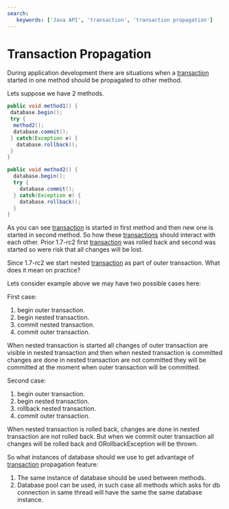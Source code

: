 ```yaml
---
search:
   keywords: ['Java API', 'transaction', 'transaction propagation']
---
```


# Transaction Propagation

During application development there are situations when a [transaction](../Transactions.md) started in one method should be propagated to other method.

Lets suppose we have 2 methods.

```Java
public void method1() {
 database.begin();
 try {
  method2();
  database.commit();
 } catch(Exception e) {
   database.rollback();
 }
}

public void method2() {
  database.begin();
  try {
    database.commit();
  } catch(Exception e) {
    database.rollback();
  }
}
```

As you can see [transaction](../Transactions.md) is started in first method and then new one is started in second method.
So how these [transactions](../Transactions.md) should interact with each other.
Prior 1.7-rc2 first [transaction](../Transactions.md) was rolled back and second was started so were risk that all changes will be lost.

Since 1.7-rc2 we start nested [transaction](../Transactions.md) as part of outer transaction.
What does it mean on practice?

Lets consider example above we may have two possible cases here:

First case:

1. begin outer transaction.
2. begin nested transaction.
3. commit nested transaction.
4. commit outer transaction.

When nested transaction is started all changes of outer transaction are visible in nested transaction and
then when nested transaction is committed changes are done in nested transaction are not committed they will be committed at the moment when outer transaction will be committed.

Second case:

1. begin outer transaction.
2. begin nested transaction.
3. rollback nested transaction.
4. commit outer transaction.

When nested transaction is rolled back, changes are done in nested transaction are not rolled back.
But when we commit outer transaction all changes will be rolled back and ORollbackException will be thrown.

So what instances of database should we use to get advantage of [transaction](../Transactions.md) propagation feature:

1. The same instance of database should be used between methods.
2. Database pool can be used, in such case all methods which asks for db connection in same
thread will have the same the same database instance.



